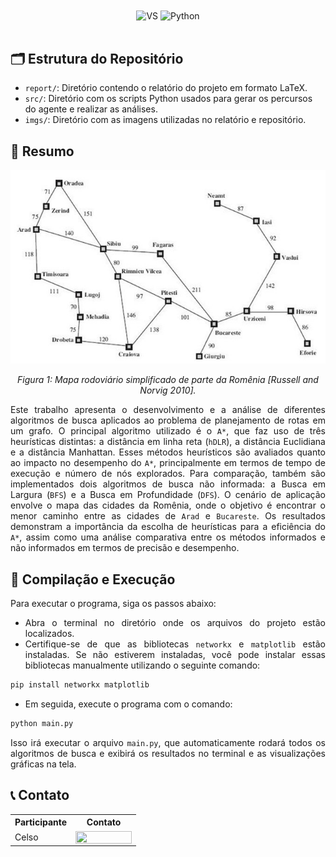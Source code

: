 <div align="center" style="display: inline_block">
  <img align="center" alt="VS" src="https://img.shields.io/badge/Visual_Studio_Code-0078D4?style=for-the-badge&logo=visual%20studio%20code&logoColor=white" />
  <!-- <img align="center" alt="Windows" src="https://img.shields.io/badge/Windows-0078D6?style=for-the-badge&logo=windows&logoColor=white" />
  <img align="center" alt="Linux" src="https://img.shields.io/badge/Linux-FCC624?style=for-the-badge&logo=linux&logoColor=black" /> -->
  <img align="center" alt="Python" src="https://img.shields.io/badge/Python-3776AB?style=for-the-badge&logo=python&logoColor=white" />
</div>

<br>
<!-- <h1 align="center">
    <a>
        <img alt="Banner" title="#Banner" style="object-fit: fill; width: 961px, height:200px;" src="imgs/github-header-image.png"/>
    </a>
</h1> -->

## 🗂️ Estrutura do Repositório

- `report/`: Diretório contendo o relatório do projeto em formato LaTeX.
- `src/`: Diretório com os scripts Python usados para gerar os percursos do agente e realizar as análises.
- `imgs/`: Diretório com as imagens utilizadas no relatório e repositório.

## 📝 Resumo

<p align="center">
<img src="imgs/mapa_simplificado_romenia.jpg" width="600"/> 
</p>
<p align="center">
<em>Figura 1: Mapa rodoviário simplificado de parte da Romênia [Russell and Norvig 2010].</em>
</p>

<div align="justify">
Este trabalho apresenta o desenvolvimento e a análise de diferentes algoritmos de busca aplicados ao problema de planejamento de rotas em um grafo. O principal algoritmo utilizado é o <code>A*</code>, que faz uso de três heurísticas distintas: a distância em linha reta (<code>hDLR</code>), a distância Euclidiana e a distância Manhattan. Esses métodos heurísticos são avaliados quanto ao impacto no desempenho do <code>A*</code>, principalmente em termos de tempo de execução e número de nós explorados. Para comparação, também são implementados dois algoritmos de busca não informada: a Busca em Largura (<code>BFS</code>) e a Busca em Profundidade (<code>DFS</code>). O cenário de aplicação envolve o mapa das cidades da Romênia, onde o objetivo é encontrar o menor caminho entre as cidades de <code>Arad</code> e <code>Bucareste</code>. Os resultados demonstram a importância da escolha de heurísticas para a eficiência do <code>A*</code>, assim como uma análise comparativa entre os métodos informados e não informados em termos de precisão e desempenho.
</div>

## 🔄 Compilação e Execução 

<div align="justify">
Para executar o programa, siga os passos abaixo:

- Abra o terminal no diretório onde os arquivos do projeto estão localizados.
- Certifique-se de que as bibliotecas `networkx` e `matplotlib` estão instaladas. Se não estiverem instaladas, você pode instalar essas bibliotecas manualmente utilizando o seguinte comando:

```bash
pip install networkx matplotlib 
```

- Em seguida, execute o programa com o comando:

```bash
python main.py
```

Isso irá executar o arquivo `main.py`, que automaticamente rodará todos os algoritmos de busca e exibirá os resultados no terminal e as visualizações gráficas na tela.
</div>

## 📞 Contato

<table align="center">
  <tr>
    <th>Participante</th>
    <th>Contato</th>
  </tr>
  <tr>
    <td>Celso</td>
    <td><a href="https://t.me/celso_vsf"><img align="center" height="20px" width="90px" src="https://img.shields.io/badge/Telegram-2CA5E0?style=for-the-badge&logo=telegram&logoColor=white"/> </td>
  </tr>
</table>